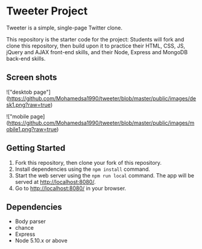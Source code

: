 # Tweeter Project

Tweeter is a simple, single-page Twitter clone.

This repository is the starter code for the project: Students will fork and clone this repository, then build upon it to practice their HTML, CSS, JS, jQuery and AJAX front-end skills, and their Node, Express and MongoDB back-end skills.

## Screen shots
!["desktob page"] (https://github.com/Mohamedsa1990/tweeter/blob/master/public/images/desk1.png?raw=true)

!["mobile page] (https://github.com/Mohamedsa1990/tweeter/blob/master/public/images/mobile1.png?raw=true)

## Getting Started

1. Fork this repository, then clone your fork of this repository.
2. Install dependencies using the `npm install` command.
3. Start the web server using the `npm run local` command. The app will be served at <http://localhost:8080/>.
4. Go to <http://localhost:8080/> in your browser.

## Dependencies
- Body parser 
- chance
- Express
- Node 5.10.x or above
